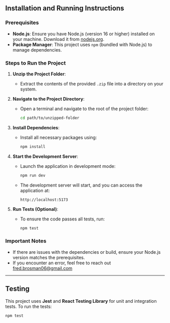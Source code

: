 
## Installation and Running Instructions

### Prerequisites
- **Node.js**: Ensure you have Node.js (version 16 or higher) installed on your machine. Download it from [nodejs.org](https://nodejs.org/).
- **Package Manager**: This project uses `npm` (bundled with Node.js) to manage dependencies.

### Steps to Run the Project

1. **Unzip the Project Folder**:
    - Extract the contents of the provided `.zip` file into a directory on your system.

2. **Navigate to the Project Directory**:
    - Open a terminal and navigate to the root of the project folder:
      ```bash
      cd path/to/unzipped-folder
      ```

3. **Install Dependencies**:
    - Install all necessary packages using:
      ```bash
      npm install
      ```

4. **Start the Development Server**:
    - Launch the application in development mode:
      ```bash
      npm run dev
      ```
    - The development server will start, and you can access the application at:
      ```
      http://localhost:5173
      ```

5. **Run Tests (Optional)**:
    - To ensure the code passes all tests, run:
      ```bash
      npm test
      ```


### Important Notes
- If there are issues with the dependencies or build, ensure your Node.js version matches the prerequisites.
- If you encounter an error, feel free to reach out fred.brosman06@gmail.com

---
## Testing

This project uses **Jest** and **React Testing Library** for unit and integration tests. To run the tests:

```bash
npm test


